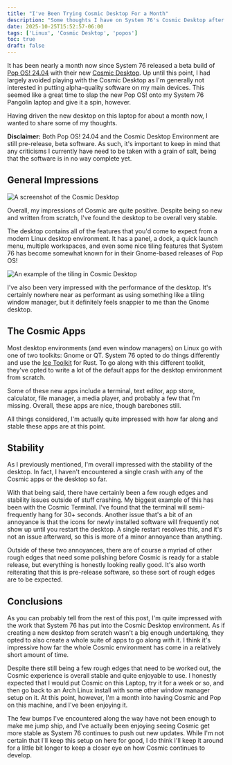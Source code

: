 ```yaml
---
title: "I've Been Trying Cosmic Desktop For a Month"
description: "Some thoughts I have on System 76's Cosmic Desktop after trying it for about a month."
date: 2025-10-25T15:52:57-06:00
tags: ['Linux', 'Cosmic Desktop', 'popos']
toc: true
draft: false
---
```


It has been nearly a month now since System 76 released a beta build of [Pop OS! 24.04](https://system76.com/pop/pop-beta/) with their new [Cosmic Desktop](https://system76.com/cosmic). Up until this point, I had largely avoided playing with the Cosmic Desktop as I'm generally not interested in putting alpha-quality software on my main devices. This seemed like a great time to slap the new Pop OS! onto my System 76 Pangolin laptop and give it a spin, however.

Having driven the new desktop on this laptop for about a month now, I wanted to share some of my thoughts. 

**Disclaimer:** Both Pop OS! 24.04 and the Cosmic Desktop Environment are still pre-release, beta software. As such, it's important to keep in mind that any criticisms I currently have need to be taken with a grain of salt, being that the software is in no way complete yet.

## General Impressions

![A screenshot of the Cosmic Desktop](/blog/trying-cosmic-desktop/CosmicDesktop.png)

Overall, my impressions of Cosmic are quite positive. Despite being so new and written from scratch, I've found the desktop to be overall very stable. 

The desktop contains all of the features that you'd come to expect from a modern Linux desktop environment. It has a panel, a dock, a quick launch menu, multiple workspaces, and even some nice tiling features that System 76 has become somewhat known for in their Gnome-based releases of Pop OS!

![An example of the tiling in Cosmic Desktop](/blog/trying-cosmic-desktop/CosmicTiling.png)

I've also been very impressed with the performance of the desktop. It's certainly nowhere near as performant as using something like a tiling window manager, but it definitely feels snappier to me than the Gnome desktop. 

## The Cosmic Apps

Most desktop environments (and even window managers) on Linux go with one of two toolkits: Gnome or QT. System 76 opted to do things differently and use the [Ice Toolkit](https://github.com/iced-rs/iced) for Rust. To go along with this different toolkit, they've opted to write a lot of the default apps for the desktop environment from scratch. 

Some of these new apps include a terminal, text editor, app store, calculator, file manager, a media player, and probably a few that I'm missing. Overall, these apps are nice, though barebones still.

All things considered, I'm actually quite impressed with how far along and stable these apps are at this point.

## Stability

As I previously mentioned, I'm overall impressed with the stability of the desktop. In fact, I haven't encountered a single crash with any of the Cosmic apps or the desktop so far. 

With that being said, there have certainly been a few rough edges and stability issues outside of stuff crashing. My biggest example of this has been with the Cosmic Terminal. I've found that the terminal will semi-frequently hang for 30+ seconds. Another issue that's a bit of an annoyance is that the icons for newly installed software will frequently not show up until you restart the desktop. A single restart resolves this, and it's not an issue afterward, so this is more of a minor annoyance than anything.

Outside of these two annoyances, there are of course a myriad of other rough edges that need some polishing before Cosmic is ready for a stable release, but everything is honestly looking really good. It's also worth reiterating that this is pre-release software, so these sort of rough edges are to be expected.

## Conclusions

As you can probably tell from the rest of this post, I'm quite impressed with the work that System 76 has put into the Cosmic Desktop environment. As if creating a new desktop from scratch wasn't a big enough undertaking, they opted to also create a whole suite of apps to go along with it. I think it's impressive how far the whole Cosmic environment has come in a relatively short amount of time.

Despite there still being a few rough edges that need to be worked out, the Cosmic experience is overall stable and quite enjoyable to use. I honestly expected that I would put Cosmic on this Laptop, try it for a week or so, and then go back to an Arch Linux install with some other window manager setup on it. At this point, however, I'm a month into having Cosmic and Pop on this machine, and I've been enjoying it.

The few bumps I've encountered along the way have not been enough to make me jump ship, and I've actually been enjoying seeing Cosmic get more stable as System 76 continues to push out new updates. While I'm not certain that I'll keep this setup on here for good, I do think I'll keep it around for a little bit longer to keep a closer eye on how Cosmic continues to develop. 
